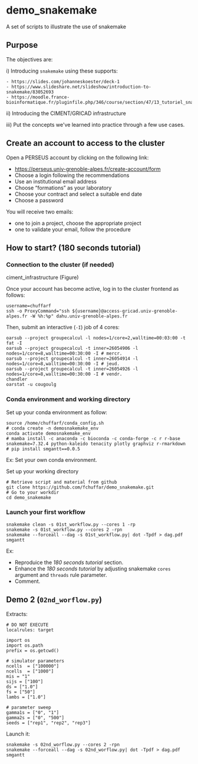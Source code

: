 # demo_snakemake
A set of scripts to illustrate the use of snakemake


## Purpose

The objectives are:

i) Introducing `snakemake` using these supports:

    - https://slides.com/johanneskoester/deck-1
    - https://www.slideshare.net/slideshow/introduction-to-snakemake/83052693
    - https://moodle.france-bioinformatique.fr/pluginfile.php/346/course/section/47/13_tutoriel_snakemake.html#/

ii) Introducing the CIMENT/GRICAD infrastructure

iii) Put the concepts we've learned into practice through a few use cases.


## Create an account to access to the cluster

Open a PERSEUS account by clicking on the following link:  

  - https://perseus.univ-grenoble-alpes.fr/create-account/form
  - Choose a login following the recommendations
  - Use an institutional email address
  - Choose “formations” as your laboratory
  - Choose your contract and select a suitable end date
  - Choose a password
 
You will receive two emails: 

  - one to join a project, choose the appropriate project
  - one to validate your email, follow the procedure
 

## How to start? (180 seconds tutorial)


### Connection to the cluster (if needed)

ciment_infrastructure (Figure)


Once your account has become active, log in to the cluster frontend as follows:

```
username=chuffarf
ssh -o ProxyCommand="ssh ${username}@access-gricad.univ-grenoble-alpes.fr -W %h:%p" dahu.univ-grenoble-alpes.fr
```

Then, submit an interactive (`-I`) job of 4 cores:

```
oarsub --project groupecalcul -l nodes=1/core=2,walltime=00:03:00 -t fat -I
oarsub --project groupecalcul -t inner=26054906 -l nodes=1/core=8,walltime=00:30:00 -I # mercr.
oarsub --project groupecalcul -t inner=26054914 -l nodes=1/core=8,walltime=00:30:00 -I # jeud.
oarsub --project groupecalcul -t inner=26054926 -l nodes=1/core=8,walltime=00:30:00 -I # vendr.
chandler
oarstat -u cougoulg
```


### Conda environment and working directory

Set up your conda environment as follow:

```
source /home/chuffarf/conda_config.sh
# conda create -n demosnakemake_env
conda activate demosnakemake_env
# mamba install -c anaconda -c bioconda -c conda-forge -c r r-base snakemake=7.32.4 python-kaleido tenacity plotly graphviz r-rmarkdown
# pip install smgantt==0.0.5
```

Ex: Set your own conda environment.

Set up your working directory

```
# Retrieve script and material from github
git clone https://github.com/fchuffar/demo_snakemake.git
# Go to your workdir
cd demo_snakemake
```

### Launch your first workflow

```
snakemake clean -s 01st_workflow.py --cores 1 -rp
snakemake -s 01st_workflow.py --cores 2 -rpn
snakemake --forceall --dag -s 01st_workflow.py| dot -Tpdf > dag.pdf
smgantt
```

Ex: 

  - Reproduice the *180 seconds tutorial* section.
  - Enhance the *180 seconds tutorial* by adjusting snakemake `cores` argument and `threads` rule parameter. 
  - Comment.
  





## Demo 2 (`02nd_worflow.py`)

Extracts:

```
# DO NOT EXECUTE
localrules: target

import os 
import os.path
prefix = os.getcwd()

# simulator parameters
ncells  = ["100000"]
ncells  = ["1000"]
mis = "1"
sijs = ["100"] 
ds = ["1.0"]
fs = ["50"]
lambs = ["1.0"]

# parameter sweep
gamma1s = ["0", "1"]
gamma2s = ["0", "500"]
seeds = ["rep1", "rep2", "rep3"]
```

Launch it:

```
snakemake -s 02nd_worflow.py --cores 2 -rpn
snakemake --forceall --dag -s 02nd_worflow.py| dot -Tpdf > dag.pdf
smgantt


```


### 


